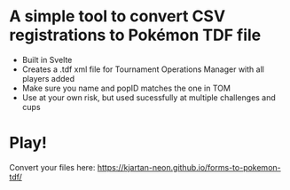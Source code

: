 # A simple tool to convert CSV registrations to Pokémon TDF file
* Built in Svelte
* Creates a .tdf xml file for Tournament Operations Manager with all players added
* Make sure you name and popID matches the one in TOM
* Use at your own risk, but used sucessfully at multiple challenges and cups

# Play!

Convert your files here: https://kjartan-neon.github.io/forms-to-pokemon-tdf/
